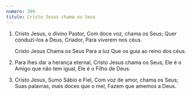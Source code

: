 ```yaml
---
numero: 389
titulo: Cristo Jesus chama os Seus
---
```

1. Cristo Jesus, o divino Pastor,
   Com doce voz, chama os Seus;
   Quer conduzi-los a Deus, Criador,
   Para viverem nos céus.

   Cristo Jesus
   Chama os Seus
   Para a luz
   Que os guia ao reino dos céus.

2. Para lhes dar a herança eternal,
   Cristo Jesus chama os Seus;
   Ele é o Amigo que não tem igual,
   Ele é o Filho de Deus.

3. Cristo Jesus, Sumo Sábio e Fiel,
   Com voz de amor, chama os Seus;
   Suas palavras, mais doces que o mel,
   Fazem que amemos a Deus.
